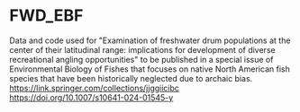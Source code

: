 # FWD_EBF
Data and code used for "Examination of freshwater drum populations at the center of their latitudinal range: implications for development of diverse recreational angling opportunities" to be published in a special issue of Environmental Biology of Fishes that focuses on native North American fish species that have been historically neglected due to archaic bias. https://link.springer.com/collections/jjggiicibc
https://doi.org/10.1007/s10641-024-01545-y
